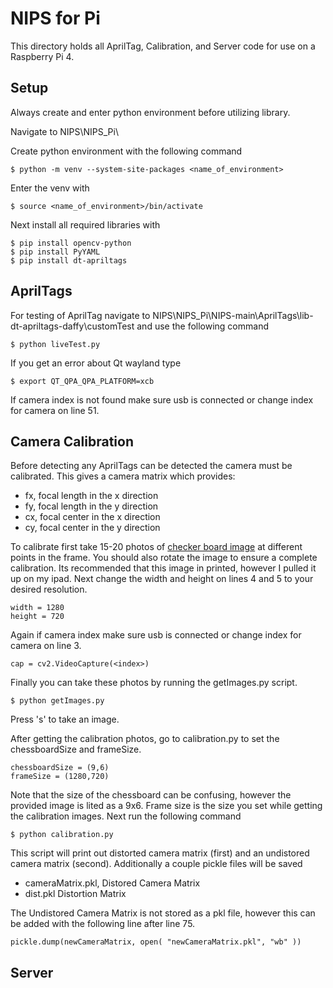 # NIPS for Pi
This directory holds all AprilTag, Calibration, and Server code for use on a Raspberry Pi 4.

## Setup
Always create and enter python environment before utilizing library.

Navigate to 
NIPS\NIPS_Pi\

Create python environment with the following command
```
$ python -m venv --system-site-packages <name_of_environment>
```
Enter the venv with
```
$ source <name_of_environment>/bin/activate
```
Next install all required libraries with
```
$ pip install opencv-python
$ pip install PyYAML
$ pip install dt-apriltags
```
## AprilTags
For testing of AprilTag navigate to 
NIPS\NIPS_Pi\NIPS-main\AprilTags\lib-dt-apriltags-daffy\customTest
and use the following command
```
$ python liveTest.py
```
If you get an error about Qt wayland type
```
$ export QT_QPA_QPA_PLATFORM=xcb
```

If camera index is not found make sure usb is connected or change index for camera on line 51.

## Camera Calibration
Before detecting any AprilTags can be detected the camera must be calibrated.  This gives a camera matrix which provides:
 - fx, focal length in the x direction
 - fy, focal length in the y direction
 - cx, focal center in the x direction
 - cy, focal center in the y direction

To calibrate first take 15-20 photos of [checker board image](https://github.com/opencv/opencv/blob/4.x/doc/pattern.png) at different points in the frame.  You should also rotate the image to ensure a complete calibration.  Its recommended that this image in printed, however I pulled it up on my ipad.
Next change the width and height on lines 4 and 5 to your desired resolution.
```
width = 1280
height = 720
```
Again if camera index make sure usb is connected or change index for camera on line 3.
```
cap = cv2.VideoCapture(<index>)
```
Finally you can take these photos by running the getImages.py script.
```
$ python getImages.py
```
Press 's' to take an image.

After getting the calibration photos, go to calibration.py to set the chessboardSize and frameSize.
```
chessboardSize = (9,6)
frameSize = (1280,720)
```
Note that the size of the chessboard can be confusing, however the provided image is lited as a 9x6.  Frame size is the size you set while getting the calibration images.
Next run the following command
```
$ python calibration.py
```
This script will print out distorted camera matrix (first) and an undistored camera matrix (second).  Additionally a couple pickle files will be saved
 - cameraMatrix.pkl, Distored Camera Matrix
 - dist.pkl Distortion Matrix 

The Undistored Camera Matrix is not stored as a pkl file, however this can be added with the following line after line 75.
```
pickle.dump(newCameraMatrix, open( "newCameraMatrix.pkl", "wb" )) 
```
## Server